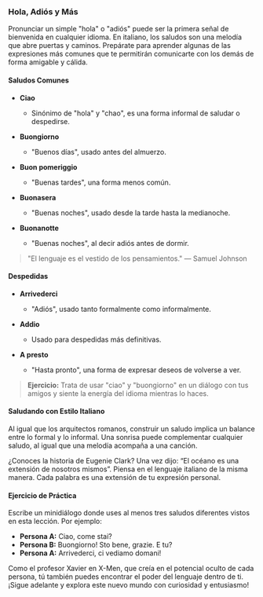 ### Hola, Adiós y Más

Pronunciar un simple "hola" o "adiós" puede ser la primera señal de bienvenida en cualquier idioma. En italiano, los saludos son una melodía que abre puertas y caminos. Prepárate para aprender algunas de las expresiones más comunes que te permitirán comunicarte con los demás de forma amigable y cálida.

#### Saludos Comunes

- **Ciao** 
  - Sinónimo de "hola" y "chao", es una forma informal de saludar o despedirse.

- **Buongiorno** 
  - "Buenos días", usado antes del almuerzo.

- **Buon pomeriggio** 
  - "Buenas tardes", una forma menos común.

- **Buonasera** 
  - "Buenas noches", usado desde la tarde hasta la medianoche.

- **Buonanotte** 
  - "Buenas noches", al decir adiós antes de dormir.

> "El lenguaje es el vestido de los pensamientos." — Samuel Johnson

#### Despedidas

- **Arrivederci** 
  - "Adiós", usado tanto formalmente como informalmente.

- **Addio** 
  - Usado para despedidas más definitivas.

- **A presto** 
  - "Hasta pronto", una forma de expresar deseos de volverse a ver.

> **Ejercicio:** Trata de usar "ciao" y "buongiorno" en un diálogo con tus amigos y siente la energía del idioma mientras lo haces.

#### Saludando con Estilo Italiano

Al igual que los arquitectos romanos, construir un saludo implica un balance entre lo formal y lo informal. Una sonrisa puede complementar cualquier saludo, al igual que una melodía acompaña a una canción.

¿Conoces la historia de Eugenie Clark? Una vez dijo: “El océano es una extensión de nosotros mismos”. Piensa en el lenguaje italiano de la misma manera. Cada palabra es una extensión de tu expresión personal.

#### Ejercicio de Práctica

Escribe un minidiálogo donde uses al menos tres saludos diferentes vistos en esta lección. Por ejemplo:

- **Persona A:** Ciao, come stai?
- **Persona B:** Buongiorno! Sto bene, grazie. E tu?
- **Persona A:** Arrivederci, ci vediamo domani!

Como el profesor Xavier en X-Men, que creía en el potencial oculto de cada persona, tú también puedes encontrar el poder del lenguaje dentro de ti. ¡Sigue adelante y explora este nuevo mundo con curiosidad y entusiasmo!